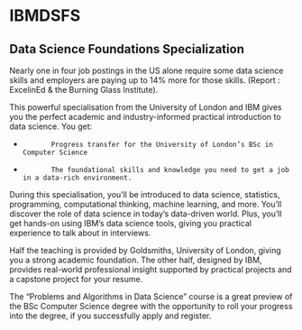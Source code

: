 # IBMDSFS
## Data Science Foundations Specialization

Nearly one in four job postings in the US alone require some data science skills and employers are paying up to 14% more for those skills. (Report : ExcelinEd & the Burning Glass Institute).

This powerful specialisation from the University of London and IBM gives you the perfect academic and industry-informed practical introduction to data science. You get:

-            Progress transfer for the University of London’s BSc in Computer Science

-            The foundational skills and knowledge you need to get a job in a data-rich environment.

During this specialisation, you’ll be introduced to data science, statistics, programming, computational thinking, machine learning, and more. You’ll discover the role of data science in today’s data-driven world. Plus, you’ll get hands-on using IBM’s data science tools, giving you practical experience to talk about in interviews.

Half the teaching is provided by Goldsmiths, University of London, giving you a strong academic foundation. The other half, designed by IBM, provides real-world professional insight supported by practical projects and a capstone project for your resume.

The “Problems and Algorithms in Data Science” course is a great preview of the BSc Computer Science degree with the opportunity to roll your progress into the degree, if you successfully apply and register.
